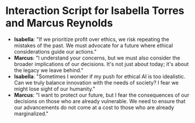 # Interaction Script for Isabella Torres and Marcus Reynolds

- **Isabella**: "If we prioritize profit over ethics, we risk repeating the mistakes of the past. We must advocate for a future where ethical considerations guide our actions."
- **Marcus**: "I understand your concerns, but we must also consider the broader implications of our decisions. It's not just about today; it's about the legacy we leave behind."
- **Isabella**: "Sometimes I wonder if my push for ethical AI is too idealistic. Can we truly balance innovation with the needs of society? I fear we might lose sight of our humanity."
- **Marcus**: "I want to protect our future, but I fear the consequences of our decisions on those who are already vulnerable. We need to ensure that our advancements do not come at a cost to those who are already marginalized."
